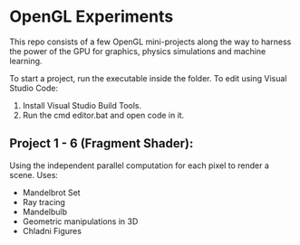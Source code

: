 # OpenGL Experiments

This repo consists of a few OpenGL mini-projects along the way to harness the power of the GPU for graphics, physics simulations and machine learning.

To start a project, run the executable inside the folder.
To edit using Visual Studio Code:
  1. Install Visual Studio Build Tools.
  2. Run the cmd editor.bat and open code in it.

## Project 1 - 6 (Fragment Shader):
Using the independent parallel computation for each pixel to render a scene.
Uses:
  * Mandelbrot Set
  * Ray tracing
  * Mandelbulb
  * Geometric manipulations in 3D
  * Chladni Figures
